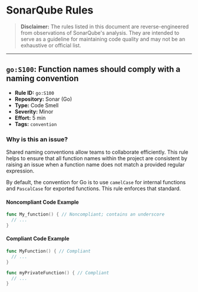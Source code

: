 # SonarQube Rules

> **Disclaimer:** The rules listed in this document are reverse-engineered from observations of SonarQube's analysis. They are intended to serve as a guideline for maintaining code quality and may not be an exhaustive or official list.

---

## `go:S100`: Function names should comply with a naming convention

*   **Rule ID:** `go:S100`
*   **Repository:** Sonar (Go)
*   **Type:** Code Smell
*   **Severity:** Minor
*   **Effort:** 5 min
*   **Tags:** `convention`

### Why is this an issue?

Shared naming conventions allow teams to collaborate efficiently. This rule helps to ensure that all function names within the project are consistent by raising an issue when a function name does not match a provided regular expression.

By default, the convention for Go is to use `camelCase` for internal functions and `PascalCase` for exported functions. This rule enforces that standard.

#### Noncompliant Code Example

```go
func My_function() { // Noncompliant; contains an underscore
  // ...
}
```

#### Compliant Code Example

```go
func MyFunction() { // Compliant
  // ...
}

func myPrivateFunction() { // Compliant
  // ...
}
```
